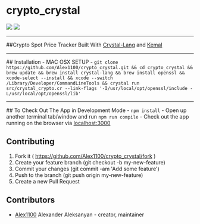 # crypto_crystal

![](https://cloud.githubusercontent.com/assets/209371/13291809/022e2360-daf8-11e5-8be7-d02c1c8b38fb.png)
![](https://webrazzi.com/wp-content/uploads/2016/04/kemal-ekran-goruntusu.png)
<hr/>

##Crypto Spot Price Tracker Built With <a href="https://github.com/crystal-lang/crystal">Crystal-Lang</a> and <a href="https://github.com/kemalcr/kemal">Kemal</a>
<hr/>
## Installation
- MAC OSX SETUP
- <code>git clone https://github.com/Alex1100/crypto_crystal.git && cd crypto_crystal && brew update && brew install crystal-lang && brew install openssl && xcode-select --install && xcode --switch /Library/Developer/CommandLineTools && crystal run src/crystal_crypto.cr --link-flags '-I/usr/local/opt/openssl/include -L/usr/local/opt/openssl/lib'</code>
<hr/>
## To Check Out The App in Development Mode
- <code>npm install</code>
- Open up another terminal tab/window and run <code>npm run compile</code>
- Check out the app running on the browser via <a href="localhost:3000">localhost:3000</a>

## Contributing

1. Fork it ( https://github.com/Alex1100/crypto_crystal/fork )
2. Create your feature branch (git checkout -b my-new-feature)
3. Commit your changes (git commit -am 'Add some feature')
4. Push to the branch (git push origin my-new-feature)
5. Create a new Pull Request

## Contributors

- [Alex1100](https://github.com/Alex1100) Alexander Aleksanyan - creator, maintainer

